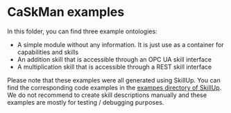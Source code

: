 # CaSkMan examples

In this folder, you can find three example ontologies:
- A simple module without any information. It is just use as a container for capabilities and skills
- An addition skill that is accessible through an OPC UA skill interface
- A multiplication skill that is accessible through a REST skill interface

Please note that these examples were all generated using SkillUp. You can find the corresponding code examples in the [exampes directory of SkillUp](https://github.com/aljoshakoecher/skill-up/tree/master/examples).
We do not recommend to create skill descriptions manually and these examples are mostly for testing / debugging purposes.
